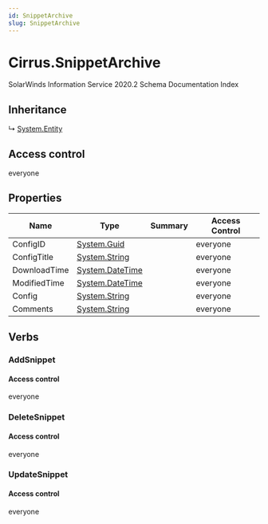 ```yaml
---
id: SnippetArchive
slug: SnippetArchive
---
```


# Cirrus.SnippetArchive

SolarWinds Information Service 2020.2 Schema Documentation Index

## Inheritance

↳ [System.Entity](./../System/Entity)

## Access control

everyone

## Properties

| Name | Type | Summary | Access Control |
| ------ | ------ | ------ | ------ |
| ConfigID | [System.Guid](https://docs.microsoft.com/en-us/dotnet/api/system.guid) |  | everyone |
| ConfigTitle | [System.String](https://docs.microsoft.com/en-us/dotnet/api/system.string) |  | everyone |
| DownloadTime | [System.DateTime](https://docs.microsoft.com/en-us/dotnet/api/system.datetime) |  | everyone |
| ModifiedTime | [System.DateTime](https://docs.microsoft.com/en-us/dotnet/api/system.datetime) |  | everyone |
| Config | [System.String](https://docs.microsoft.com/en-us/dotnet/api/system.string) |  | everyone |
| Comments | [System.String](https://docs.microsoft.com/en-us/dotnet/api/system.string) |  | everyone |

## Verbs

### AddSnippet

#### Access control

everyone

### DeleteSnippet

#### Access control

everyone

### UpdateSnippet

#### Access control

everyone

